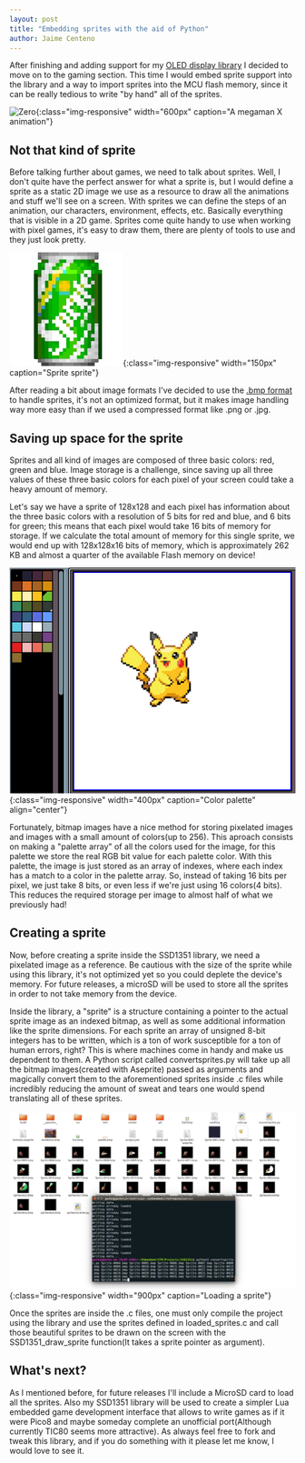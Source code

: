 ```yaml
---
layout: post
title: "Embedding sprites with the aid of Python"
author: Jaime Centeno
---
```


After finishing and adding support for my [OLED display library](https://github.com/Gecko05/SSD1351-Driver-Library) I decided to move on to the gaming section. This time I would embed sprite support into the library and a way to import sprites into the MCU flash memory, since it can be really tedious to write "by hand" all of the sprites.

![Zero](/assets/gifs/zero.gif){:class="img-responsive" width="600px" caption="A megaman X animation"}

## Not that kind of sprite

Before talking further about games, we need to talk about sprites. Well, I don't quite have the perfect answer for what a sprite is, but I would define a sprite as a static 2D image we use as a resource to draw all the animations and stuff we'll see on a screen. With sprites we can define the steps of an animation, our characters, environment, effects, etc. Basically everything that is visible in a 2D game. Sprites come quite handy to use when working with pixel games, it's easy to draw them, there are plenty of tools to use and they just look pretty.

![Sprite sprite](/assets/images/spritePixel.jpg){:class="img-responsive" width="150px" caption="Sprite sprite"}

After reading a bit about image formats I've decided to use the [.bmp format](https://en.wikipedia.org/wiki/BMP_file_format) to handle sprites, it's not an optimized format, but it makes image handling way more easy than if we used a compressed format like .png or .jpg.

## Saving up space for the sprite

Sprites and all kind of images are composed of three basic colors: red, green and blue. Image storage is a challenge, since saving up all three values of these three basic colors for each pixel of your screen could take a heavy amount of memory.

Let's say we have a sprite of 128x128 and each pixel has information about the three basic colors with a resolution of 5 bits for red and blue, and 6 bits for green; this means that each pixel would take 16 bits of memory for storage. If we calculate the total amount of memory for this single sprite, we would end up with 128x128x16 bits of memory, which is approximately 262 KB and almost a quarter of the available Flash memory on device!

![Palette](/assets/images/Palette.png){:class="img-responsive" width="400px" caption="Color palette" align="center"}

Fortunately, bitmap images have a nice method for storing pixelated images and images with a small amount of colors(up to 256). This aproach consists on making a "palette array" of all the colors used for the image, for this palette we store the real RGB bit value for each palette color. With this palette, the image is just stored as an array of indexes, where each index has a match to a color in the palette array. So, instead of taking 16 bits per pixel, we just take 8 bits, or even less if we're just using 16 colors(4 bits). This reduces the required storage per image to almost half of what we previously had!

## Creating a sprite

Now, before creating a sprite inside the SSD1351 library, we need a pixelated image as a reference. Be cautious with the size of the sprite while using this library, it's not optimized yet so you could deplete the device's memory. For future releases, a microSD will be used to store all the sprites in order to not take memory from the device.

Inside the library, a "sprite" is a structure containing a pointer to the actual sprite image as an indexed bitmap, as well as some additional information like the sprite dimensions.
For each sprite an array of unsigned 8-bit integers has to be written, which is a ton of work susceptible for a ton of human errors, right?
This is where machines come in handy and make us dependent to them. A Python script called convertsprites.py will take up all the bitmap images(created with Aseprite) passed as arguments and magically convert them to the aforementioned sprites inside .c files while incredibly reducing the amount of sweat and tears one would spend translating all of these sprites.

![Loading a sprite](/assets/images/LoadingSprites.png){:class="img-responsive" width="900px" caption="Loading a sprite"}

Once the sprites are inside the .c files, one must only compile the project using the library and use the sprites defined in loaded_sprites.c and call those beautiful sprites to be drawn on the screen with the SSD1351_draw_sprite function(It takes a sprite pointer as argument).

## What's next?

As I mentioned before, for future releases I'll include a MicroSD card to load all the sprites. Also my SSD1351 library will be used to create a simpler Lua embedded game development interface that allows to write games as if it were Pico8 and maybe someday complete an unofficial port(Although currently TIC80 seems more attractive).
As always feel free to fork and tweak this library, and if you do something with it please let me know, I would love to see it.
